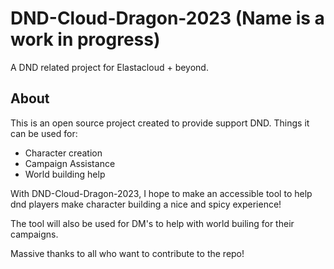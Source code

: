 # DND-Cloud-Dragon-2023 (Name is a work in progress) 
A DND related project for Elastacloud + beyond. 

## About 
This is an open source project created to provide support DND.
Things it can be used for: 
 - Character creation 
 - Campaign Assistance 
 - World building help 

<p> With DND-Cloud-Dragon-2023, I hope to make an accessible tool to help dnd players make character building a nice and spicy experience!</p>
<p> The tool will also be used for DM's to help with world builing for their campaigns.</p>
<p> Massive thanks to all who want to contribute to the repo!</p>